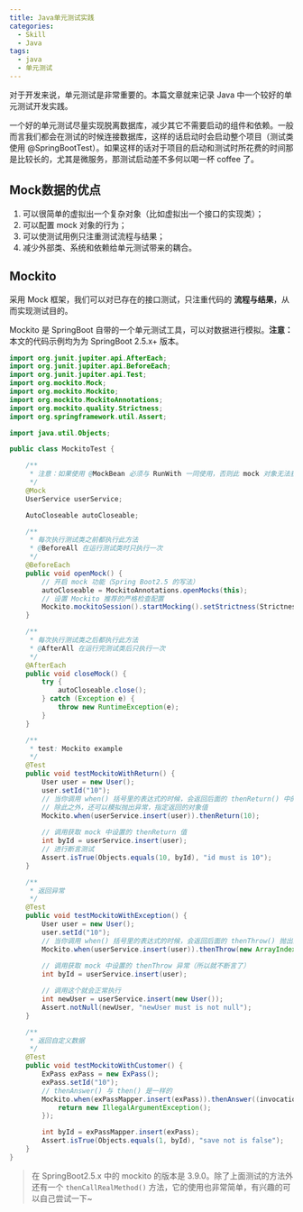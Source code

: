 ```yaml
---
title: Java单元测试实践
categories:
  - Skill
  - Java
tags:
  - java
  - 单元测试
---
```


对于开发来说，单元测试是非常重要的。本篇文章就来记录 Java 中一个较好的单元测试开发实践。

<!-- more -->

一个好的单元测试尽量实现脱离数据库，减少其它不需要启动的组件和依赖。一般而言我们都会在测试的时候连接数据库，这样的话启动时会启动整个项目（测试类使用 @SpringBootTest）。如果这样的话对于项目的启动和测试时所花费的时间那是比较长的，尤其是微服务，那测试启动差不多何以喝一杯 coffee 了。

## Mock数据的优点

1. 可以很简单的虚拟出一个复杂对象（比如虚拟出一个接口的实现类）；
2. 可以配置 mock 对象的行为；
3. 可以使测试用例只注重测试流程与结果；
4. 减少外部类、系统和依赖给单元测试带来的耦合。

## Mockito

采用 Mock 框架，我们可以对已存在的接口测试，只注重代码的 **流程与结果**，从而实现测试目的。

Mockito 是 SpringBoot 自带的一个单元测试工具，可以对数据进行模拟。**注意：** 本文的代码示例均为为 SpringBoot 2.5.x+ 版本。

```java MockitoTest.java
import org.junit.jupiter.api.AfterEach;
import org.junit.jupiter.api.BeforeEach;
import org.junit.jupiter.api.Test;
import org.mockito.Mock;
import org.mockito.Mockito;
import org.mockito.MockitoAnnotations;
import org.mockito.quality.Strictness;
import org.springframework.util.Assert;

import java.util.Objects;

public class MockitoTest {

    /**
     * 注意：如果使用 @MockBean 必须与 RunWith 一同使用，否则此 mock 对象无法获取
     */
    @Mock
    UserService userService;

    AutoCloseable autoCloseable;

    /**
     * 每次执行测试类之前都执行此方法
     * @BeforeAll 在运行测试类时只执行一次
     */
    @BeforeEach
    public void openMock() {
        // 开启 mock 功能（Spring Boot2.5 的写法）
        autoCloseable = MockitoAnnotations.openMocks(this);
        // 设置 Mockito 推荐的严格检查配置
        Mockito.mockitoSession().startMocking().setStrictness(Strictness.STRICT_STUBS);
    }

    /**
     * 每次执行测试类之后都执行此方法
     * @AfterAll 在运行完测试类后只执行一次
     */
    @AfterEach
    public void closeMock() {
        try {
            autoCloseable.close();
        } catch (Exception e) {
            throw new RuntimeException(e);
        }
    }

    /**
     * test: Mockito example
     */
    @Test
    public void testMockitoWithReturn() {
        User user = new User();
        user.setId("10");
        // 当你调用 when() 括号里的表达式的时候，会返回后面的 thenReturn() 中的值
        // 除此之外，还可以模拟抛出异常，指定返回的对象值
        Mockito.when(userService.insert(user)).thenReturn(10);
        
        // 调用获取 mock 中设置的 thenReturn 值
        int byId = userService.insert(user);
        // 进行断言测试
        Assert.isTrue(Objects.equals(10, byId), "id must is 10");
    }

    /**
     * 返回异常
     */
    @Test
    public void testMockitoWithException() {
        User user = new User();
        user.setId("10");
        // 当你调用 when() 括号里的表达式的时候，会返回后面的 thenThrow() 抛出的异常
        Mockito.when(userService.insert(user)).thenThrow(new ArrayIndexOutOfBoundsException());
        
        // 调用获取 mock 中设置的 thenThrow 异常（所以就不断言了）
        int byId = userService.insert(user);

        // 调用这个就会正常执行
        int newUser = userService.insert(new User());
        Assert.notNull(newUser, "newUser must is not null");
    }

    /**
     * 返回自定义数据
     */
    @Test
    public void testMockitoWithCustomer() {
        ExPass exPass = new ExPass();
        exPass.setId("10");
        // thenAnswer() 与 then() 是一样的
        Mockito.when(exPassMapper.insert(exPass)).thenAnswer((invocation) -> {
            return new IllegalArgumentException();
        });

        int byId = exPassMapper.insert(exPass);
        Assert.isTrue(Objects.equals(1, byId), "save not is false");
    }
}
```

> 在 SpringBoot2.5.x 中的 mockito 的版本是 3.9.0。除了上面测试的方法外还有一个 `thenCallRealMethod()` 方法，它的使用也非常简单，有兴趣的可以自己尝试一下~
